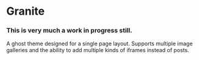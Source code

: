 # Granite
### **This is very much a work in progress still.**
A ghost theme designed for a single page layout.
Supports multiple image galleries and the ability to add multiple kinds of iframes instead of posts.
